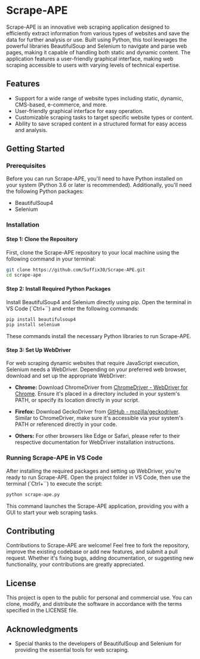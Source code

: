 # Scrape-APE

Scrape-APE is an innovative web scraping application designed to efficiently extract information from various types of websites and save the data for further analysis or use. Built using Python, this tool leverages the powerful libraries BeautifulSoup and Selenium to navigate and parse web pages, making it capable of handling both static and dynamic content. The application features a user-friendly graphical interface, making web scraping accessible to users with varying levels of technical expertise.

## Features

- Support for a wide range of website types including static, dynamic, CMS-based, e-commerce, and more.
- User-friendly graphical interface for easy operation.
- Customizable scraping tasks to target specific website types or content.
- Ability to save scraped content in a structured format for easy access and analysis.

## Getting Started

### Prerequisites

Before you can run Scrape-APE, you'll need to have Python installed on your system (Python 3.6 or later is recommended). Additionally, you'll need the following Python packages:

- BeautifulSoup4
- Selenium

### Installation

#### Step 1: Clone the Repository

First, clone the Scrape-APE repository to your local machine using the following command in your terminal:

```sh
git clone https://github.com/Suffix30/Scrape-APE.git
cd scrape-ape
```

#### Step 2: Install Required Python Packages

Install BeautifulSoup4 and Selenium directly using pip. Open the terminal in VS Code (`Ctrl+``) and enter the following commands:

```sh
pip install beautifulsoup4
pip install selenium
```

These commands install the necessary Python libraries to run Scrape-APE.

#### Step 3: Set Up WebDriver

For web scraping dynamic websites that require JavaScript execution, Selenium needs a WebDriver. Depending on your preferred web browser, download and set up the appropriate WebDriver:

- **Chrome:** Download ChromeDriver from [ChromeDriver - WebDriver for Chrome](https://sites.google.com/a/chromium.org/chromedriver/). Ensure it's placed in a directory included in your system's PATH, or specify its location directly in your script.
  
- **Firefox:** Download GeckoDriver from [GitHub - mozilla/geckodriver](https://github.com/mozilla/geckodriver/releases). Similar to ChromeDriver, make sure it's accessible via your system's PATH or referenced directly in your code.

- **Others:** For other browsers like Edge or Safari, please refer to their respective documentation for WebDriver installation instructions.

### Running Scrape-APE in VS Code

After installing the required packages and setting up WebDriver, you're ready to run Scrape-APE. Open the project folder in VS Code, then use the terminal (`Ctrl+``) to execute the script:

```sh
python scrape-ape.py
```

This command launches the Scrape-APE application, providing you with a GUI to start your web scraping tasks.

## Contributing

Contributions to Scrape-APE are welcome! Feel free to fork the repository, improve the existing codebase or add new features, and submit a pull request. Whether it's fixing bugs, adding documentation, or suggesting new functionality, your contributions are greatly appreciated.

## License

This project is open to the public for personal and commercial use. You can clone, modify, and distribute the software in accordance with the terms specified in the LICENSE file.

## Acknowledgments

- Special thanks to the developers of BeautifulSoup and Selenium for providing the essential tools for web scraping.
